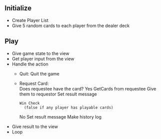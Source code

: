 ## Initialize
* Create Player List
* Give 5 random cards to each player from the dealer deck
  
## Play
* Give game state to the view
* Get player input from the view  
* Handle the action
  * Quit:
    Quit the game  
  * Request Card:      
    Does requestee have the card?
      Yes
      GetCards from requestee
        Give them to requestor
        Set result message
        
        Win Check
          (false if any player has playable cards)
      No
        Set result message
    Make history log      
* Give result to the view  
* Loop